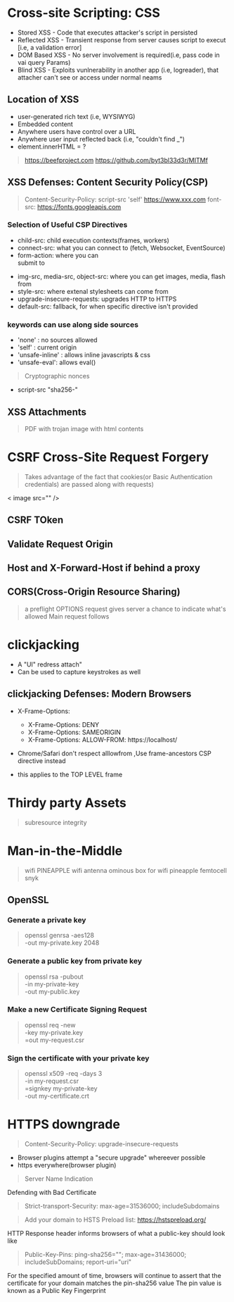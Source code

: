 # Cross-site Scripting: CSS

+ Stored XSS - Code that executes attacker's script in persisted
+ Reflected XSS - Transient response from server causes script to execut [i.e, a validation error]
+ DOM Based XSS - No server involvement is required(i.e, pass code in vai query Params)
+ Blind XSS - Exploits vunlnerability in another app (i.e, logreader), that attacher can't see or access under normal neams

## Location of XSS

+ user-generated rich text (i.e, WYSIWYG)
+ Embedded content
+ Anywhere users have control over a URL
+ Anywhere user input reflected back (i.e, "couldn't find _")
+ element.innerHTML = ?

> https://beefproject.com
> https://github.com/byt3bl33d3r/MITMf

## XSS Defenses: Content Security Policy(CSP)

> Content-Security-Policy: script-src 'self' https://www.xxx.com font-src: https://fonts.googleapis.com

### Selection of Useful CSP Directives

+ child-src: child execution contexts(frames, workers)
+ connect-src: what you can connect to (fetch, Websocket, EventSource)
+ form-action: where you can <form> submit to
+ img-src, media-src, object-src: where you can get images, media, flash from
+ style-src: where extenal stylesheets can come from
+ upgrade-insecure-requests: upgrades HTTP to HTTPS
+ default-src: fallback, for when specific directive isn't provided

### keywords can use along side sources

+ 'none' : no sources allowed
+ 'self' : current origin
+ 'unsafe-inline' : allows inline javascripts & css
+ 'unsafe-eval': allows eval()

> Cryptographic nonces
+ script-src "sha256-"

## XSS Attachments

> PDF  with trojan
> image with html contents

# CSRF Cross-Site Request Forgery


> Takes advantage of the fact that cookies(or Basic Authentication credentials) are passed along with requests)

  < image src="" />


## CSRF TOken
## Validate Request Origin
## Host and X-Forward-Host if behind a proxy
## CORS(Cross-Origin Resource Sharing)

> a preflight OPTIONS request gives server a chance to indicate what's allowed
> Main request follows

# clickjacking

+ A "UI" redress attach"
+ Can be used to capture keystrokes as well

## clickjacking Defenses: Modern Browsers

+ X-Frame-Options:
  + X-Frame-Options: DENY
  + X-Frame-Options: SAMEORIGIN
  + X-Frame-Options: ALLOW-FROM: https://localhost/

+ Chrome/Safari don't respect alllowfrom ,Use frame-ancestors CSP directive instead
+ this applies to the TOP LEVEL frame

# Thirdy party Assets

> subresource integrity

# Man-in-the-Middle

> wifi PINEAPPLE
> wifi antenna
> ominous box for wifi pineapple
> femtocell
> snyk


## OpenSSL

### Generate a private key

> openssl genrsa -aes128 \
    -out my-private.key 2048

### Generate a public key from private key

> openssl rsa -pubout \
    -in my-private-key \
    -out my-public.key

### Make a new Certificate Signing Request

> openssl req -new \
    -key my-private.key \
    =out my-request.csr

### Sign the certificate with your private key

> openssl x509 -req -days 3\
    -in my-request.csr \
    =signkey my-private-key \
    -out my-certificate.crt

# HTTPS downgrade

> Content-Security-Policy: upgrade-insecure-requests
+ Browser plugins attempt a "secure upgrade" whereever possible
+ https everywhere(browser plugin)

> Server Name Indication

Defending with Bad Certificate

> Strict-transport-Security: max-age=31536000; includeSubdomains

> Add your domain to HSTS Preload list: https://hstspreload.org/


HTTP Response header informs browsers of what a public-key should look like
> Public-Key-Pins: ping-sha256=""; max-age=31436000; includeSubDomains; report-uri="uri"

For the specified amount of time, browsers will continue to assert that the certificate for your domain matches the pin-sha256 value
The pin value is known as a Public Key Fingerprint

